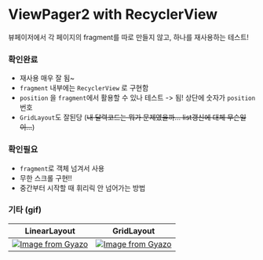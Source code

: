# ViewPager2 with RecyclerView
뷰페이저에서 각 페이지의 fragment를 따로 만들지 않고, 하나를 재사용하는 테스트!

### 확인완료
- 재사용 매우 잘 됨~
- `fragment` 내부에는 `RecyclerView` 로 구현함
- `position` 을 `fragment`에서 활용할 수 있나 테스트 -> 됨! 상단에 숫자가 `position` 번호
- `GridLayout`도 잘된당 (~~내 달력코드는 뭐가 문제였을까... list갱신에 대체 무슨일이...~~)

### 확인필요
- `fragment`로 객체 넘겨서 사용
- 무한 스크롤 구현!!
- 중간부터 시작할 때 휘리릭 안 넘어가는 방법

### 기타 (gif)
|LinearLayout|GridLayout|
|--|--|
|[![Image from Gyazo](https://i.gyazo.com/ab6b5592279ca477dab225d8f3707e6d.gif)](https://gyazo.com/ab6b5592279ca477dab225d8f3707e6d)|[![Image from Gyazo](https://i.gyazo.com/7cd2a1cd5f43eb5318bb30580cf4cfca.gif)](https://gyazo.com/7cd2a1cd5f43eb5318bb30580cf4cfca)|
